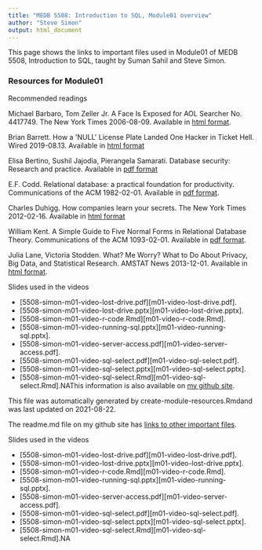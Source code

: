 ```yaml
---
title: "MEDB 5508: Introduction to SQL, Module01 overview"
author: "Steve Simon"
output: html_document
---
```


<!--This file was first created on 2021-07-28.-->

This page shows the links to important files used in Module01 of MEDB 5508, Introduction to SQL, taught by Suman Sahil and Steve Simon. 

### Resources for Module01

Recommended readings


Michael Barbaro, Tom Zeller Jr. A Face Is Exposed for AOL Searcher No. 4417749. The New York Times 2006-08-09. Available in [html format][barb].

Brian Barrett. How a 'NULL' License Plate Landed One Hacker in Ticket Hell. Wired 2019-08.13. Available in [html format][barr]

Elisa Bertino, Sushil Jajodia, Pierangela Samarati. Database security: Research and practice. Available in [pdf format][bert]

E.F. Codd. Relational database: a practical foundation for productivity. Communications of the ACM 1982-02-01. Available in [pdf format][codd].

Charles Duhigg. How companies learn your secrets. The New York Times 2012-02-16. Available in [html format][duhi]

William Kent. A Simple Guide to Five Normal Forms in Relational Database Theory. Communications of the ACM 1093-02-01. Available in [pdf format][kent].

Julia Lane, Victoria Stodden. What? Me Worry? What to Do About Privacy, Big Data, and Statistical Research. AMSTAT News 2013-12-01. Available in [html format][lane].
<!--resources-slides-1-->


 Slides used in the videos

+ [5508-simon-m01-video-lost-drive.pdf][m01-video-lost-drive.pdf].
+ [5508-simon-m01-video-lost-drive.pptx][m01-video-lost-drive.pptx].
+ [5508-simon-m01-video-r-code.Rmd][m01-video-r-code.Rmd].
+ [5508-simon-m01-video-running-sql.pptx][m01-video-running-sql.pptx].
+ [5508-simon-m01-video-server-access.pdf][m01-video-server-access.pdf].
+ [5508-simon-m01-video-sql-select.pdf][m01-video-sql-select.pdf].
+ [5508-simon-m01-video-sql-select.pptx][m01-video-sql-select.pptx].
+ [5508-simon-m01-video-sql-select.Rmd][m01-video-sql-select.Rmd].NAThis information is also available on [my github site][thisf].

This file was automatically generated by create-module-resources.Rmdand was last updated on 2021-08-22.

The readme.md file on my github site has [links to other important files][mygit].

<!---my git--->
[thisf]: https://github.com/pmean/introduction-to-sql/blob/master/modules/5508-01-resources.md
[mygit]: https://github.com/pmean/introduction-to-sql/blob/master/README.md
[barb]: https://www.nytimes.com/2006/08/09/technology/09aol.html
[barr]: https://www.wired.com/story/null-license-plate-landed-one-hacker-ticket-hell/
[bert]: https://courses.cs.washington.edu/courses/cse590q/03au/jajodia-is-95.pdf
[codd]: https://dl.acm.org/doi/pdf/10.1145/1283920.1283937
[duhi]: https://www.nytimes.com/2012/02/19/magazine/shopping-habits.html
[kent]: https://www.cs.dartmouth.edu/~cs61/Resources/Papers/CACM%20Kent%20Five%20Normal%20Forms.pdf
[lane]: https://magazine.amstat.org/blog/2013/12/01/bigdatastatresearch/






<!--resources-slides-1-->


 Slides used in the videos

+ [5508-simon-m01-video-lost-drive.pdf][m01-video-lost-drive.pdf].
+ [5508-simon-m01-video-lost-drive.pptx][m01-video-lost-drive.pptx].
+ [5508-simon-m01-video-r-code.Rmd][m01-video-r-code.Rmd].
+ [5508-simon-m01-video-running-sql.pptx][m01-video-running-sql.pptx].
+ [5508-simon-m01-video-server-access.pdf][m01-video-server-access.pdf].
+ [5508-simon-m01-video-sql-select.pdf][m01-video-sql-select.pdf].
+ [5508-simon-m01-video-sql-select.pptx][m01-video-sql-select.pptx].
+ [5508-simon-m01-video-sql-select.Rmd][m01-video-sql-select.Rmd].NA
